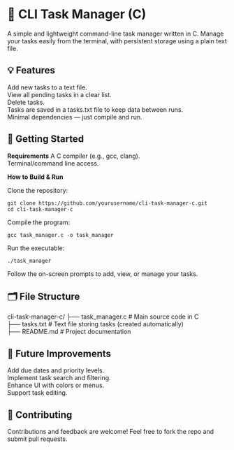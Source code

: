 # 📝 CLI Task Manager (C)

A simple and lightweight command-line task manager written in C. Manage your tasks easily from the terminal, with persistent storage using a plain text file.

  
## 💡 Features

Add new tasks to a text file.  
View all pending tasks in a clear list.  
Delete tasks.  
Tasks are saved in a tasks.txt file to keep data between runs.  
Minimal dependencies — just compile and run.  

  
## 🚀 Getting Started

**Requirements**
A C compiler (e.g., gcc, clang).  
Terminal/command line access.  

  
**How to Build & Run**

Clone the repository:
```
git clone https://github.com/yourusername/cli-task-manager-c.git
cd cli-task-manager-c
```

Compile the program:
```
gcc task_manager.c -o task_manager
```

Run the executable:
```
./task_manager
```

Follow the on-screen prompts to add, view, or manage your tasks.

  
## 🗂️ File Structure  

cli-task-manager-c/
├── task_manager.c       # Main source code in C  
├── tasks.txt            # Text file storing tasks (created automatically)  
├── README.md            # Project documentation  

  
## 🔨 Future Improvements

Add due dates and priority levels.  
Implement task search and filtering.  
Enhance UI with colors or menus.  
Support task editing.  

  
## 🤝 Contributing  

Contributions and feedback are welcome! Feel free to fork the repo and submit pull requests.
